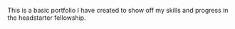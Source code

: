 This is a basic portfolio I have created to show off my skills and progress in the headstarter fellowship.
